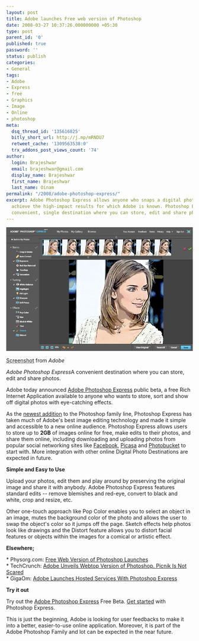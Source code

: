 ```yaml
---
layout: post
title: Adobe launches Free web version of Photoshop
date: 2008-03-27 10:37:26.000000000 +05:30
type: post
parent_id: '0'
published: true
password: ''
status: publish
categories:
- General
tags:
- Adobe
- Express
- free
- Graphics
- Image
- Online
- photoshop
meta:
  dsq_thread_id: '135616825'
  bitly_short_url: http://j.mp/mRNDU7
  retweet_cache: '1309563538:0'
  trx_addons_post_views_count: '74'
author:
  login: Brajeshwar
  email: brajeshwar@gmail.com
  display_name: Brajeshwar
  first_name: Brajeshwar
  last_name: Oinam
permalink: "/2008/adobe-photoshop-express/"
excerpt: Adobe Photoshop Express allows anyone who snaps a digital photo to easily
  achieve the high-impact results for which Adobe is known. Photoshop Express is a
  convenient, single destination where you can store, edit and share photos.
---
```

<div class="figure"><a href="http://brajeshwar.photoshop.com/"><img src="/static/2008/03/photoshop-express.jpg" alt="Adobe Photoshop Express" /></a>
<p class="credit"><abbr class="type" title="Screenshot">Screenshot</abbr> from <cite>Adobe</cite></p>
<p class="caption"><em class="title">Adobe Photoshop Express</em>A convenient destination where you can store, edit and share photos.</p>
</div>

<p>Adobe today announced <a href="http://www.photoshop.com/express/">Adobe Photoshop Express</a> public beta, a free Rich Internet Application available to anyone who wants to store, sort and show off digital photos with eye-catching effects.</p>
<p>As the <a href="http://www.adobe.com/aboutadobe/pressroom/pressreleases/200803/032708PhotoshopExpress.html">newest addition</a> to the Photoshop family line, Photoshop Express has taken much of Adobe's best image editing technology and made it simple and accessible to a new online audience. Photoshop Express allows users to store up to <strong>2GB</strong> of images online for free, make edits to their photos, and share them online, including downloading and uploading photos from popular social networking sites like <a href="http://www.facebook.com/">Facebook</a>, <a href="http://picasa.google.com/">Picasa</a> and <a href="http://www.photobucket.com/">Photobucket</a> to start with. More integration with other online Digital Photo Destinations are expected in future.</p>
<p><strong>Simple and Easy to Use</strong></p>
<p>Upload your photos, edit them and play around by preserving the original image and share it with anybody. Adobe Photoshop Express features standard edits -- remove blemishes and red-eye, convert to black and white, crop and resize, etc.</p>
<p>Other one-touch approach like Pop Color enables you to select an object in an image, mutes the background color of the photo and allows the user to swap the object's color so it jumps off the page. Sketch effects help photos look like drawings and the Distort feature allows you to distort facial features or objects within the images for a comical or artistic effect.</p>
<p><strong>Elsewhere;</strong></p>
<p>* Physorg.com: <a href="http://www.physorg.com/news125811297.html">Free Web Version of Photoshop Launches</a><br />
* TechCrunch: <a href="http://www.techcrunch.com/2008/03/26/adobe-unveils-webtop-version-of-photoshop-picnik-is-not-scared/">Adobe Unveils Webtop Version of Photoshop. Picnik Is Not Scared</a><br />
* GigaOm: <a href="http://gigaom.com/2008/03/26/adobe-launches-hosted-services-with-photoshop-express/">Adobe Launches Hosted Services With Photoshop Express </a></p>
<p><strong>Try it out</strong></p>
<p>Try out the <a href="http://www.photoshop.com/express/">Adobe Photoshop Express</a> Free Beta. <a href="http://www.photoshopexpresstechniques.com/">Get started</a> with Photoshop Express.</p>
<p>This is just the beginning, Adobe is looking for user feedbacks to make it into a better, easier-to-use online application. Moreover, it is part of the Adobe Photoshop Family and lot can be expected in the near future.</p>
